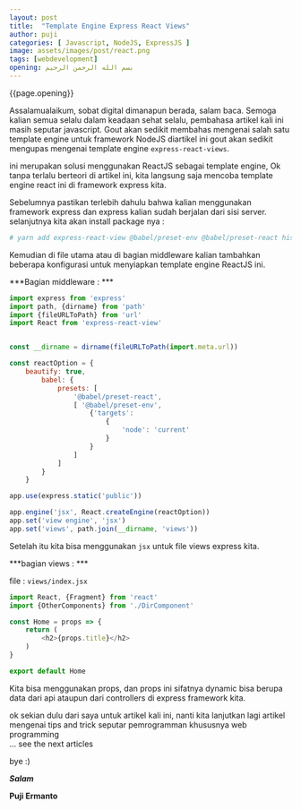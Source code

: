 ```yaml
---
layout: post
title:  "Template Engine Express React Views"
author: puji
categories: [ Javascript, NodeJS, ExpressJS ]
image: assets/images/post/react.png
tags: [webdevelopment]
opening: بسم الله الرحمن الرحيم
---  
```


{{page.opening}}  

Assalamualaikum, sobat digital dimanapun berada, salam baca. Semoga kalian semua selalu dalam keadaan sehat selalu, pembahasa artikel kali ini masih seputar javascript. Gout akan sedikit membahas mengenai salah satu template engine untuk framework NodeJS diartikel ini gout akan sedikit mengupas mengenai template engine ```express-react-views```.   

ini merupakan solusi menggunakan ReactJS sebagai template engine, Ok tanpa terlalu berteori di artikel ini, kita langsung saja mencoba template engine react ini di framework express kita.  

Sebelumnya pastikan terlebih dahulu bahwa kalian menggunakan framework express dan express kalian sudah berjalan dari sisi server.  
selanjutnya kita akan install package nya :  

```bash
# yarn add express-react-view @babel/preset-env @babel/preset-react history react react-dom react-router-dom
```  

Kemudian di file utama atau di bagian middleware kalian tambahkan beberapa konfigurasi untuk menyiapkan template engine ReactJS ini.  

***Bagian middleware : ***  

```javascript
import express from 'express'
import path, {dirname} from 'path'
import {fileURLToPath} from 'url'
import React from 'express-react-view'


const __dirname = dirname(fileURLToPath(import.meta.url))

const reactOption = {
	beautify: true,
		babel: {
			presets: [
				'@babel/preset-react', 
				[ '@babel/preset-env', 
					{'targets': 
						{
							'node': 'current'
						}
					}
				]
			]
		}
	}

app.use(express.static('public'))

app.engine('jsx', React.createEngine(reactOption))
app.set('view engine', 'jsx')
app.set('views', path.join(__dirname, 'views'))
```  

Setelah itu kita bisa menggunakan ```jsx``` untuk file views express kita.  

***bagian views : ***  

file : ```views/index.jsx```  

```javascript
import React, {Fragment} from 'react'
import {OtherComponents} from './DirComponent'

const Home = props => {
	return (
		<h2>{props.title}</h2>
	)
}

export default Home
```  

Kita bisa menggunakan props, dan props ini sifatnya dynamic bisa berupa data dari api ataupun dari controllers di express framework kita.



ok sekian dulu dari saya untuk artikel kali ini, nanti kita lanjutkan lagi artikel mengenai tips and trick seputar pemrogramman khususnya web programming  
... see the next articles 

bye :) 


***Salam***

**Puji Ermanto**

